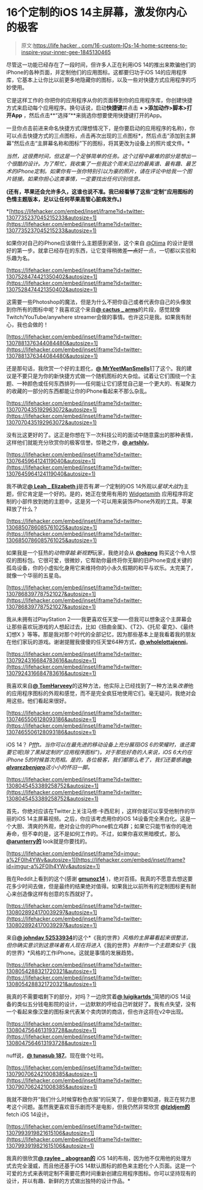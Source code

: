 # 16个定制的iOS 14主屏幕，激发你内心的极客

> 原文:[https://life hacker . com/16-custom-IOs-14-home-screens-to-inspire-your-inner-gee-1845130465](https://lifehacker.com/16-custom-ios-14-home-screens-to-inspire-your-inner-gee-1845130465)

尽管这一功能已经存在了一段时间，但许多人正在利用iOS 14的推出来欺骗他们的iPhone的各种页面，并定制他们的应用图标。这都要归功于iOS 14的应用程序库，它基本上让你比以前更多地隐藏你的图标，以及一些对快捷方式应用程序的巧妙使用。

它是这样工作的:你把你的应用程序从你的页面移到你的应用程序库，你创建快捷方式来启动每个应用程序。换句话说，启动**快捷键**并点击 **+ >添加动作>脚本>打开App** ，然后点击**“选择”**来挑选你想要使用快捷键打开的App。

一旦你点击前进来命名快捷方式(理想情况下，是你要启动的应用程序的名称)，你可以点击快捷方式的三点图标，点击再次出现的三点图标*，然后点击“添加到主屏幕”然后点击“主屏幕名称和图标”下的图标，将其更改为设备上的照片或文件。*

*当然，这很费时间，但这是一个足够简单的任务。这个过程中最难的部分是想出一个很酷的设计。为了帮忙，我收集了一些我这个周末见过的最离谱、最有趣、最艺术的iPhone定制。如果你有一张你特别引以为豪的照片，请在评论中给我一个图片链接。如果你担心这类事情，一定要找出任何识别信息。*

**(还有，苹果还会允许多久，这谁也说不准。我已经看够了这些“定制”应用图标的色情主题版本，足以让任何苹果高管心脏病发作。)**

 *[https://lifehacker.com/embed/inset/iframe?id=twitter-1307735237045215233&autosize=1](https://lifehacker.com/embed/inset/iframe?id=twitter-1307735237045215233&autosize=1) 

如果你对自己的iPhone应该做什么主题感到紧张，这个来自 [@Olima](https://twitter.com/Olima/status/1307735237045215233) 的设计是很好的第一步。就拿已经存在的东西，让它变得稍微~~差一点~~好一点，一切都以实验和乐趣为名。

 [https://lifehacker.com/embed/inset/iframe?id=twitter-1307528474421350402&autosize=1](https://lifehacker.com/embed/inset/iframe?id=twitter-1307528474421350402&autosize=1) 

这需要一些Photoshop的魔法，但是为什么不把你自己或者代表你自己的头像放到你所有的图标中呢？我喜欢这个来自[**@ cactus _ arms**](https://twitter.com/cactus_arms/status/1307528474421350402)的片段，感觉就像Twitch/YouTube/anywhere streamer会做的事情。也许这只是我。如果我有耐心，我也会做的！

 [https://lifehacker.com/embed/inset/iframe?id=twitter-1307881376344084480&autosize=1](https://lifehacker.com/embed/inset/iframe?id=twitter-1307881376344084480&autosize=1) 

还是那句话，我欣赏一个好的主题化，[**@ MrYeetManSmells**](https://twitter.com/MrYeetManSmells/status/1307881376344084480)钉了这个。我的建议是不要只是为你的新快捷方式做一个随机图标的大杂烩。试着让它们围绕一个主题、一种颜色或任何东西排列——任何能让它们感觉自己是一个更大的、有凝聚力的收藏的一部分的东西都能让你的iPhone看起来不那么杂乱。

 [https://lifehacker.com/embed/inset/iframe?id=twitter-1307070435192963072&autosize=1](https://lifehacker.com/embed/inset/iframe?id=twitter-1307070435192963072&autosize=1) 

没有比这更好的了。这正是你想在下一次科技公司的面试中随意露出的那种表情，这样他们就能充分欣赏你的极客信誉。惊艳之作，[**@ artshly**](https://twitter.com/ARTSHL3Y/status/1307070435192963072)。

 [https://lifehacker.com/embed/inset/iframe?id=twitter-1307645964124119040&autosize=1](https://lifehacker.com/embed/inset/iframe?id=twitter-1307645964124119040&autosize=1) 

我不确定[**@ Leah _ Elizabeth j**](https://twitter.com/leah_elizabethj/status/1307645964124119040/photo/1)是否有*第一个*定制的iOS 14外观以*星球大战*为主题，但它肯定是一个好的。是的，她正在使用有用的 [Widgetsmith](https://apps.apple.com/us/app/widgetsmith/id1523682319) 应用程序将定制的小部件放到她的主题中，这是另一个可以用来装饰iPhone外观的工具。苹果释放了什么？

 [https://lifehacker.com/embed/inset/iframe?id=twitter-1306850786085761025&autosize=1](https://lifehacker.com/embed/inset/iframe?id=twitter-1306850786085761025&autosize=1) 

如果我是一个狂热的*动物穿越:新视野*玩家，我绝对会从 [**@okpng**](https://twitter.com/okpng/status/1307467155026456576?s=21) 购买这个令人惊叹的图标包。它很可爱，很微妙，它帮助你最终将你无聊的旧iPhone变成关键的孤岛设备，你的小虚拟化身用它来维持你的小永久假期的和平与欢乐。太完美了，就像一个华丽的五星岛。

 [https://lifehacker.com/embed/inset/iframe?id=twitter-1307868397787521027&autosize=1](https://lifehacker.com/embed/inset/iframe?id=twitter-1307868397787521027&autosize=1) 

我从未拥有过PlayStation 2——我更喜欢任天堂——但我可以想象这个主屏幕会让那些喜欢玩游戏的人想起过去，比如《扭曲金属》、《T2》、《托尼·霍克》、《最终幻想X 》等等。那是我对那个时代的全部记忆，因为那些基本上是我看着我的朋友在他们家玩的游戏。谢谢提醒我傻傻的任天堂64种方式，[**@ wholelottajenni**](https://twitter.com/wholelottajenni/status/1307868397787521027)。

 [https://lifehacker.com/embed/inset/iframe?id=twitter-1307924316684783616&autosize=1](https://lifehacker.com/embed/inset/iframe?id=twitter-1307924316684783616&autosize=1) 

我喜欢来自[**@ TomHarveey**](https://twitter.com/TomHarveey/status/1307924316684783616)的这种方法，他实际上已经找到了一种方法来*改善*他的应用程序图标的外观和感觉，而不是完全疯狂地使用它们。毫无疑问，我绝对会用这些。他们看起来很好。

 [https://lifehacker.com/embed/inset/iframe?id=twitter-1307465506128093186&autosize=1](https://lifehacker.com/embed/inset/iframe?id=twitter-1307465506128093186&autosize=1) 

iOS 14？ *Pffft。当你可以在最先进的移动设备上充分展现iOS 6的荣耀时，谁还需要它呢(除了黑掉定制的“应用程序图标”)。对于那些好奇的人来说，iOS 6大约在iPhone 5的时候首次亮相。是的，各位极客，我们都那么老了，我们还要感谢[**@ alvarezbenjaro**](https://twitter.com/alvarezbenjaro/status/1307465506128093186)这小小的怀旧一脚。*

 [https://lifehacker.com/embed/inset/iframe?id=twitter-1308045453389258752&autosize=1](https://lifehacker.com/embed/inset/iframe?id=twitter-1308045453389258752&autosize=1) 

首先，你绝对应该在Twitter上关注马修·卡西尼利 ，这样你就可以享受他制作的华丽的iOS 14主屏幕视频。之后，你应该考虑用你的iOS 14设备完全黑白化。这是一个大胆、清爽的外观，绝对会让你的iPhone鹤立鸡群；如果它只能节省你的电池寿命，但不幸的是，这不是如何工作的。不过，如果你喜欢黑暗模式，那么 [**@arunterry的**](https://twitter.com/arunterry/status/1308045453389258752) look就是你要找的。

 [https://lifehacker.com/embed/inset/iframe?id=imgur-a%2F0Ih4YWv&autosize=1](https://lifehacker.com/embed/inset/iframe?id=imgur-a%2F0Ih4YWv&autosize=1) 

我在Reddit上看到的这个(感谢 [**gmunoz14**](https://imgur.com/gallery/0Ih4YWv) )，绝对百搭。我真的不愿意去想这要花多少时间去做，但是最终的结果绝对值得。如果我比以前所有的定制图标更有耐心来创造像这样有创意的东西就好了。

 [https://lifehacker.com/embed/inset/iframe?id=twitter-1308028924170039297&autosize=1](https://lifehacker.com/embed/inset/iframe?id=twitter-1308028924170039297&autosize=1) 

来自[**@ johndav 52533934**](https://twitter.com/JohnDav52533934/status/1308028924170039297)的这个*《我的世界》*风格的主屏幕看起来很整洁，但你确实意识到这意味着有人现在将进入*《我的世界》*并制作一个主题类似于*《我的世界》*风格的工作iPhone。这就是事情的发展趋势。

 [https://lifehacker.com/embed/inset/iframe?id=twitter-1308054288321720321&autosize=1](https://lifehacker.com/embed/inset/iframe?id=twitter-1308054288321720321&autosize=1) 

我真的不需要唱剩下的部分，对吗？一边欣赏着[**@ luigikartds '**](https://twitter.com/luigikartds/status/1308054288321720321/photo/1)简陋的iOS 14设备的类似五分钱电影院的设计，一边默默的哼给自己听就好了。我有点失望，没有一个看起来像汉堡的图标来代表某个卖肉饼的商店，但也许这将在v2中出现。

 [https://lifehacker.com/embed/inset/iframe?id=twitter-1308047564613193728&autosize=1](https://lifehacker.com/embed/inset/iframe?id=twitter-1308047564613193728&autosize=1) 

nuff说，[**@ tunasub 187**](https://twitter.com/tunasub187/status/1308047564613193728)。现在做个吐司。

 [https://lifehacker.com/embed/inset/iframe?id=twitter-1307907062421008385&autosize=1](https://lifehacker.com/embed/inset/iframe?id=twitter-1307907062421008385&autosize=1) 

我就不跟你开“我们什么时候穿粉色衣服”的玩笑了，但是你要知道，我正在努力思考这个问题。虽然我更喜欢音乐剧而不是电影，但我仍然非常欣赏 [**@lzldjem的**](https://twitter.com/lzldjem/status/1307907062421008385) fetch iOS 14设计。

 [https://lifehacker.com/embed/inset/iframe?id=twitter-1307993919821615106&autosize=1](https://lifehacker.com/embed/inset/iframe?id=twitter-1307993919821615106&autosize=1) 

我真的很欣赏[**@ raylee _ abogrean的**](https://twitter.com/Rayle_abogrean/status/1307993919821615106) iOS 14的布局，因为他不仅用他的处理方式去完全漫威，而且他还基于iOS 14默认图标的颜色来主题化个人页面。这是一个可爱的方式来表明定制不需要花费时间重新创建应用程序图标。你可以坚持现有的设计，并以有趣、新鲜的方式做出独特的设计作品。*